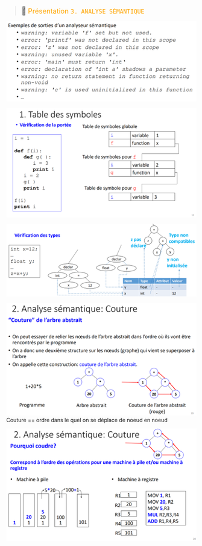 > <span style="font-size: 1.5em">📖</span> <span style="color: orange; font-size: 1.3em;">Présentation `3. ANALYSE SÉMANTIQUE`</span>


![](Screen/2022-10-20-11-15-16.png)

![](Screen/2022-10-20-11-21-32.png)

![](Screen/2022-10-20-11-23-56.png)


![](Screen/2022-10-20-11-25-54.png)
Couture == ordre dans le quel on se déplace de noeud en noeud

![](Screen/2022-10-20-11-27-11.png)